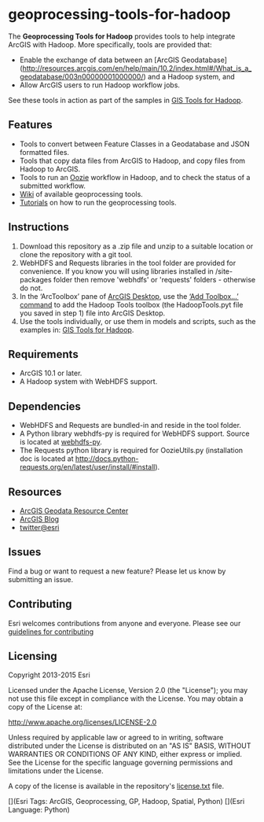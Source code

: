 geoprocessing-tools-for-hadoop
===============

The __Geoprocessing Tools for Hadoop__ provides tools to help integrate ArcGIS with Hadoop. More specifically, 
tools are provided that:
* Enable the exchange of data between an 
[ArcGIS Geodatabase]
(http://resources.arcgis.com/en/help/main/10.2/index.html#/What_is_a_geodatabase/003n00000001000000/) and a 
Hadoop system, and 
* Allow ArcGIS users to run Hadoop workflow jobs.

See these tools in action as part of the samples in [GIS Tools for Hadoop](https://github.com/Esri/gis-tools-for-hadoop).

## Features

* Tools to convert between Feature Classes in a Geodatabase and JSON formatted files.
* Tools that copy data files from ArcGIS to Hadoop, and copy files from Hadoop to ArcGIS.
* Tools to run an [Oozie](http://oozie.apache.org/) workflow in Hadoop, and to check the status of a submitted 
workflow.
* [Wiki](https://github.com/Esri/geoprocessing-tools-for-hadoop/wiki) of available geoprocessing tools.
* [Tutorials](https://github.com/Esri/gis-tools-for-hadoop/wiki) on how to run the geoprocessing tools.

## Instructions
1. Download this repository as a .zip file and unzip to a suitable location or clone the repository with a git tool.
2. WebHDFS and Requests libraries in the tool folder are provided for convenience. If you know you will using libraries installed in /site-packages folder then remove 'webhdfs' or 'requests' folders - otherwise do not.
3. In the ‘ArcToolbox’ pane of [ArcGIS Desktop](http://www.esri.com/software/arcgis/arcgis-for-desktop/), 
use the [‘Add Toolbox…’ command](http://resources.arcgis.com/en/help/main/10.2/index.html#//003q0000001m000000) 
to add the Hadoop Tools toolbox (the HadoopTools.pyt file you saved in step 1) file 
into ArcGIS Desktop.
4. Use the tools individually, or use them in models and scripts, such as the examples 
in: [GIS Tools for Hadoop](https://github.com/Esri/gis-tools-for-hadoop).

## Requirements

* ArcGIS 10.1 or later.
* A Hadoop system with WebHDFS support.

## Dependencies
* WebHDFS and Requests are bundled-in and reside in the tool folder.
* A Python library webhdfs-py is required for WebHDFS support.  Source is located 
at [webhdfs-py](https://github.com/Esri/webhdfs-py).
* The Requests python library is required for OozieUtils.py (installation doc is located 
at http://docs.python-requests.org/en/latest/user/install/#install).

## Resources

* [ArcGIS Geodata Resource Center]( http://resources.arcgis.com/en/communities/geodata/)
* [ArcGIS Blog](http://blogs.esri.com/esri/arcgis/)
* [twitter@esri](http://twitter.com/esri)

## Issues

Find a bug or want to request a new feature?  Please let us know by submitting an issue.

## Contributing

Esri welcomes contributions from anyone and everyone. Please see our [guidelines for contributing](https://github.com/esri/contributing)

## Licensing
Copyright 2013-2015 Esri

Licensed under the Apache License, Version 2.0 (the "License");
you may not use this file except in compliance with the License.
You may obtain a copy of the License at:

   http://www.apache.org/licenses/LICENSE-2.0

Unless required by applicable law or agreed to in writing, software
distributed under the License is distributed on an "AS IS" BASIS,
WITHOUT WARRANTIES OR CONDITIONS OF ANY KIND, either express or implied.
See the License for the specific language governing permissions and
limitations under the License.

A copy of the license is available in the repository's 
[license.txt]( https://raw.github.com/Esri/hadoop-gp-tools/master/license.txt) file.

[](Esri Tags: ArcGIS, Geoprocessing, GP, Hadoop, Spatial, Python)
[](Esri Language: Python)
